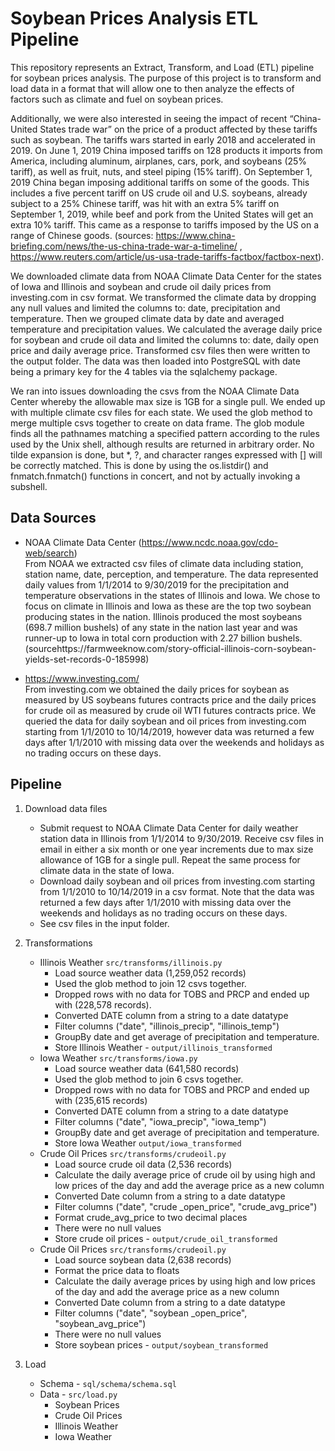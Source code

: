 # Soybean Prices Analysis ETL Pipeline

This repository represents an Extract, Transform, and Load (ETL) pipeline for soybean prices analysis. The purpose of this project is to transform and load data in a format that will allow one to then analyze the effects of factors such as climate and fuel on soybean prices. 
 
Additionally, we were also interested in seeing the impact of recent “China-United States trade war” on the price of a product affected by these tariffs such as soybean.  The tariffs wars started in early 2018 and accelerated in 2019. On June 1, 2019 China imposed tariffs on 128 products it imports from America, including aluminum, airplanes, cars, pork, and soybeans (25% tariff), as well as fruit, nuts, and steel piping (15% tariff). On September 1, 2019 China began imposing additional tariffs on some of the goods. This includes a five percent tariff on US crude oil and U.S. soybeans, already subject to a 25% Chinese tariff, was hit with an extra 5% tariff on September 1, 2019, while beef and pork from the United States will get an extra 10% tariff. This came as a response to tariffs imposed by the US on a range of Chinese goods. (sources: https://www.china-briefing.com/news/the-us-china-trade-war-a-timeline/ , 
https://www.reuters.com/article/us-usa-trade-tariffs-factbox/factbox-next).
 
We downloaded climate data from NOAA Climate Data Center  for the states of Iowa and Illinois and soybean and crude oil daily prices from investing.com in csv format. We transformed the climate data by dropping any null values and limited the columns to: date, precipitation and temperature. Then we grouped climate data by date and averaged temperature and precipitation values. We calculated the average daily price for soybean and crude oil data and limited the columns to: date, daily open price and daily average price. Transformed csv files then were written to the output folder. The data was then loaded into PostgreSQL with date being a primary key for the 4 tables  via the sqlalchemy package. 
 
We ran into issues downloading the csvs from the NOAA Climate Data Center whereby  the allowable max size is 1GB for a single pull. We ended up with multiple climate csv files for each state. We used the glob method to merge multiple csvs together to create on data frame.  The glob module finds all the pathnames matching a specified pattern according to the rules used by the Unix shell, although results are returned in arbitrary order. No tilde expansion is done, but *, ?, and character ranges expressed with [] will be correctly matched. This is done by using the os.listdir() and fnmatch.fnmatch() functions in concert, and not by actually invoking a subshell.


## Data Sources
* NOAA Climate Data Center (https://www.ncdc.noaa.gov/cdo-web/search)  
From NOAA we extracted csv files of climate data including station, station name, date, perception, and temperature. The data represented daily values from 1/1/2014 to 9/30/2019 for the precipitation and temperature observations in the states of Illinois and Iowa. We chose to focus on climate in Illinois and Iowa as these are the top two soybean  producing states in the nation. Illinois produced the most soybeans (698.7 million bushels) of any state in the nation last year and was runner-up to Iowa in total corn production with 2.27 billion bushels.(sourcehttps://farmweeknow.com/story-official-illinois-corn-soybean-yields-set-records-0-185998)

* https://www.investing.com/  
From investing.com we obtained the daily prices for soybean as measured by  US soybeans futures contracts price and the daily prices for crude oil as measured by crude oil WTI futures contracts price. We queried the data for daily soybean and oil prices from investing.com starting from 1/1/2010 to 10/14/2019, however data was returned a few days after 1/1/2010 with missing data over the weekends and holidays as no trading occurs on these days. 

## Pipeline
1. Download data files
     * Submit request to NOAA Climate Data Center for daily weather station data in Illinois from 1/1/2014 to 9/30/2019. Receive csv files in email in either a six month or one year increments due to max size allowance of 1GB for a single pull. Repeat the same process for climate data in the state of Iowa. 
     * Download daily soybean and oil prices from investing.com starting from 1/1/2010 to 10/14/2019 in a csv format. Note that the data was returned a few days after 1/1/2010 with missing data over the weekends and holidays as no trading occurs on these days. 
     * See csv files in the input folder.

2. Transformations
     * Illinois Weather `src/transforms/illinois.py`
          * Load source weather data (1,259,052 records)
          * Used the glob method to join 12 csvs together. 
          * Dropped rows with no data for TOBS and PRCP and ended up with (228,578 records). 
          * Converted DATE column from a string to a date datatype
          * Filter columns ("date", "illinois_precip", "illinois_temp")
          * GroupBy date and get average of precipitation and temperature. 
          * Store Illinois Weather - `output/illinois_transformed`
     * Iowa Weather `src/transforms/iowa.py`
          * Load source weather data (641,580 records)
          * Used the glob method to join 6 csvs together. 
          * Dropped rows with no data for TOBS and PRCP and ended up with  (235,615 records) 
          * Converted  DATE column from a string to a date datatype
          * Filter columns ("date", "iowa_precip", "iowa_temp")
          * GroupBy date and get average of precipitation and temperature. 
          * Store Iowa Weather `output/iowa_transformed`
     * Crude Oil Prices `src/transforms/crudeoil.py`
          * Load source crude oil data (2,536 records)
          * Calculate the daily average price of crude oil by using high and low prices of the day and add the average price as a new column 
          * Converted  Date column from a string to a date datatype
          * Filter columns ("date", "crude _open_price", "crude_avg_price")
          * Format crude_avg_price to two decimal places
          * There were no null values  
          * Store crude oil prices - `output/crude_oil_transformed`
     * Crude Oil Prices `src/transforms/crudeoil.py`
          * Load source soybean data (2,638 records)
          * Format the price data to floats 
          * Calculate the daily average prices by using high and low prices of the day and add the average price as a new column
          * Converted Date column from a string to a date datatype
          * Filter columns ("date", "soybean _open_price", "soybean_avg_price")
          * There were no null values  
          * Store soybean prices - `output/soybean_transformed`


3. Load
   * Schema - `sql/schema/schema.sql`
   * Data - `src/load.py`
     * Soybean Prices
     * Crude Oil Prices
     * Illinois Weather
     * Iowa Weather



